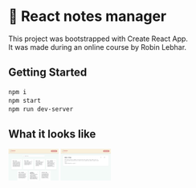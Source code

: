 # 📝 React notes manager

This project was bootstrapped with Create React App.
<br>
It was made during an online course by Robin Lebhar.

## Getting Started

```bash
npm i
npm start
npm run dev-server
```

## What it looks like

<img src='/src/assets/images/notes-manager_index.png' width='100px' heigth='100px'>
<img src='/src/assets/images/notes-manager_note.png' width='100px' heigth='100px'>
